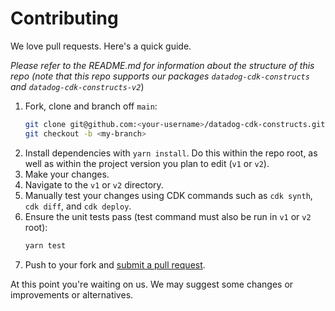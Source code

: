 # Contributing

We love pull requests. Here's a quick guide.

_Please refer to the README.md for information about the structure of this repo (note that this repo supports our packages `datadog-cdk-constructs` and `datadog-cdk-constructs-v2`_)

1. Fork, clone and branch off `main`:
    ```bash
    git clone git@github.com:<your-username>/datadog-cdk-constructs.git
    git checkout -b <my-branch>
    ```
2. Install dependencies with `yarn install`. Do this within the repo root, as well as within the project version you plan to edit (`v1` or `v2`).
3. Make your changes.
4. Navigate to the `v1` or `v2` directory.
4. Manually test your changes using CDK commands such as `cdk synth`, `cdk diff`, and `cdk deploy`.
5. Ensure the unit tests pass (test command must also be run in `v1` or `v2` root):
    ```bash
    yarn test
    ```
6. Push to your fork and [submit a pull request][pr].

[pr]: https://github.com/your-username/datadog-cdk-constructs/compare/DataDog:main...main

At this point you're waiting on us. We may suggest some changes or improvements or alternatives.
